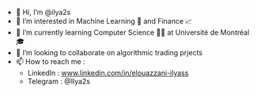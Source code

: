 - 👋 Hi, I’m @ilya2s
- 👀 I’m interested in Machine Learning 🧠 and Finance 📈
- 🌱 I’m currently learning Computer Science 👨‍💻 at Université de Montréal 🎓
- 💞️ I’m looking to collaborate on algorithmic trading prjects
- 📫 How to reach me :
  - LinkedIn :  www.linkedin.com/in/elouazzani-ilyass
  - Telegram : @Ilya2s

<!---
ilya2s/ilya2s is a ✨ special ✨ repository because its `README.md` (this file) appears on your GitHub profile.
You can click the Preview link to take a look at your changes.
--->
